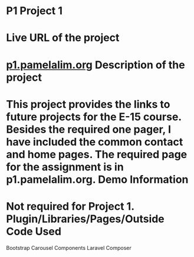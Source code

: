 P1 Project 1
=============
Live URL of the project
=======================
<a href="http://p1.pamelalim.org" target="_blank"> p1.pamelalim.org</a>
Description of the project
===========================
This project provides the links to future projects for the E-15 course. Besides the required one pager, I have included the common contact and home pages. The required page for the assignment is in p1.pamelalim.org.
Demo Information
================
Not required for Project 1.
Plugin/Libraries/Pages/Outside Code Used
========================================
Bootstrap Carousel Components
Laravel
Composer
